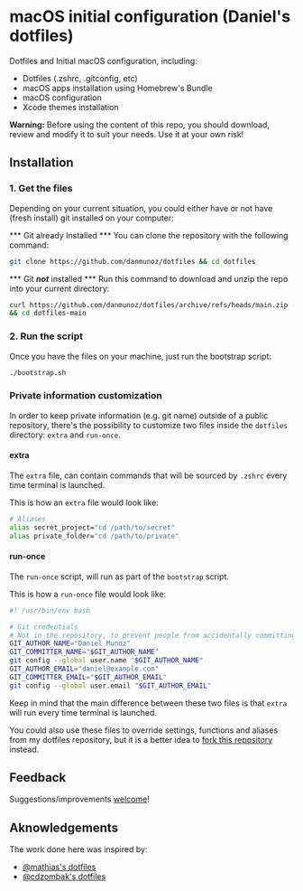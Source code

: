 # macOS initial configuration (Daniel's dotfiles)

Dotfiles and Initial macOS configuration, including:
- Dotfiles (.zshrc, .gitconfig, etc)
- macOS apps installation using Homebrew's Bundle
- macOS configuration
- Xcode themes installation

**Warning:** Before using the content of this repo, you should download, review and modify it to suit your needs. Use it at your own risk!

## Installation

### 1. Get the files
Depending on your current situation, you could either have or not have (fresh install) git installed on your computer:

*** Git already Installed ***
You can clone the repository with the following command:

```bash
git clone https://github.com/danmunoz/dotfiles && cd dotfiles
```

*** Git ***not*** installed ***
Run this command to download and unzip the repo into your current directory:

```bash
curl https://github.com/danmunoz/dotfiles/archive/refs/heads/main.zip -L -o dotfiles.zip && unzip dotfiles.zip && rm -f dotfiles.zip \
&& cd dotfiles-main
```
### 2. Run the script
Once you have the files on your machine, just run the bootstrap script:

```bash
./bootstrap.sh
```

### Private information customization

In order to keep private information (e.g. git name) outside of a public repository, there's the possibility to customize two files inside the `dotfiles` directory: `extra` and `run-once`.
#### extra
The `extra` file, can contain commands that will be sourced by `.zshrc` every time terminal is launched.

This is how an `extra` file would look like:

```bash
# Aliases
alias secret_project="cd /path/to/secret"
alias private_folder="cd /path/to/private"
```

#### run-once
The `run-once` script, will run as part of the `bootstrap` script.

This is how a `run-once` file would look like:

```bash
#! /usr/bin/env bash

# Git credentials
# Not in the repository, to prevent people from accidentally committing under my name
GIT_AUTHOR_NAME="Daniel Munoz"
GIT_COMMITTER_NAME="$GIT_AUTHOR_NAME"
git config --global user.name "$GIT_AUTHOR_NAME"
GIT_AUTHOR_EMAIL="daniel@example.com"
GIT_COMMITTER_EMAIL="$GIT_AUTHOR_EMAIL"
git config --global user.email "$GIT_AUTHOR_EMAIL"

```

Keep in mind that the main difference between these two files is that `extra` will run every time terminal is launched.

You could also use these files to override settings, functions and aliases from my dotfiles repository, but it is a better idea to [fork this repository](https://github.com/danmunoz/dotfiles/fork) instead.

## Feedback

Suggestions/improvements
[welcome](https://github.com/danmunoz/dotfiles/issues)!

## Aknowledgements
The work done here was inspired by:
- [@mathias's dotfiles](https://github.com/mathiasbynens/dotfiles)
- [@cdzombak's dotfiles](https://github.com/cdzombak/dotfiles)